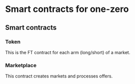 # Smart contracts for one-zero

## Smart contracts

### Token

This is the FT contract for each arm (long/short) of a market.

### Marketplace

This contract creates markets and processes offers.
